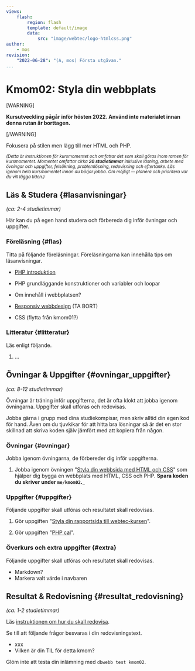 ```yaml
---
views:
    flash:
        region: flash
        template: default/image
        data:
            src: "image/webtec/logo-htmlcss.png"
author:
    - mos
revision:
    "2022-06-28": "(A, mos) Första utgåvan."
...
```

Kmom02: Styla din webbplats
==================================

[WARNING]

**Kursutveckling pågår inför hösten 2022. Använd inte materialet innan denna rutan är borttagen.**

[/WARNING]

Fokusera på stilen men lägg till mer HTML och PHP.



<small><i>(Detta är instruktionen för kursmomentet och omfattar det som skall göras inom ramen för kursmomentet. Momentet omfattar cirka **20 studietimmar** inklusive läsning, arbete med övningar och uppgifter, felsökning, problemlösning, redovisning och eftertanke. Läs igenom hela kursmomentet innan du börjar jobba. Om möjligt -- planera och prioritera var du vill lägga tiden.)</i></small>



Läs & Studera  {#lasanvisningar}
---------------------------------

*(ca: 2-4 studietimmar)*

Här kan du på egen hand studera och förbereda dig inför övningar och uppgifter.



### Föreläsning {#flas}

Titta på följande föreläsningar. Föreläsningarna kan innehålla tips om läsanvisningar.

<!-- * [Protokollet HTTP](./../forelasning/protokollet-http) -->
* [PHP introduktion](./../forelasning/php-introduktion)
* PHP grundläggande konstruktioner och variabler och loopar
* Om innehåll i webbplatsen?
* [Responsiv webbdesign](./../forelasning/responsiv-webbdesign) (TA BORT)

* CSS (flytta från kmom01?)

<!--
In med PHP, något enklare.


-->



### Litteratur  {#litteratur}

Läs enligt följande.

1. ...



Övningar & Uppgifter  {#ovningar_uppgifter}
-------------------------------------------

*(ca: 8-12 studietimmar)*

Övningar är träning inför uppgifterna, det är ofta klokt att jobba igenom övningarna. Uppgifter skall utföras och redovisas.

Jobba gärna i grupp med dina studiekompisar, men skriv alltid din egen kod för hand. Även om du tjuvkikar för att hitta bra lösningar så är det en stor skillnad att skriva koden själv jämfört med att kopiera från någon.



### Övningar {#ovningar}

Jobba igenom övningarna, de förbereder dig inför uppgifterna.

1. Jobba igenom övningen "[Styla din webbsida med HTML och CSS](kunskap/style-din-webbsida-med-html-och-css)" som hjälper dig bygga en webbplats med HTML, CSS och PHP. __Spara koden du skriver under `me/kmom02`.___

<!--
* Programmera något med PHP, som en övningssida i report?

En vy med kalendern som en tabell?

* I lektionen "[Skapa en responsiv webbplats med HTML och CSS](./../forelasning/htmlcss)" får du hjälp att komma igång med uppgiften. Lektionen spelas in.

kanske en onepage för att tvinga fram olika konstruktioner och få övning på responsivitet?
variabler i css, sidans och kolumnernas bredd
1, 2, 3 kolumners layout.
clearfloat?
clearfix
footer i tre delar
header i delar
navbar
navbar responsiv
byline
text med bilder, figure, figcaption
style med klasser

PHP med variabler, inbyggda funktioner, if och loop
kalender på svenska, plocka fram detaljer om dagens datum och ett visst datum.
sidans laddningstid, antal resurser/filer/minne som laddas

Kalendern kan vara en månadskalender 1-31 vilket ger endast en loop, vecka/månadskalendern ger ju två loopar...

kalender print with style
Is it friday?
-->



### Uppgifter {#uppgifter}

Följande uppgifter skall utföras och resultatet skall redovisas.

1. Gör uppgiften "[Styla din rapportsida till webtec-kursen](uppgift/styla-din-rapport-sida-till-webtec-kursen)".

2. Gör uppgiften "[PHP cal](uppgift/skapa-en-one-page-website)".

<!--
Byt uppgift, kalender ish? med GET

En onepage website?
-->


### Överkurs och extra uppgifter {#extra}

Följande uppgifter skall utföras och resultatet skall redovisas.

* Markdown?
* Markera valt värde i navbaren

<!--
Extrauppgift responsiv?

Meny som responsiv?
-->



Resultat & Redovisning  {#resultat_redovisning}
-----------------------------------------------

*(ca: 1-2 studietimmar)*

Läs [instruktionen om hur du skall redovisa](./../redovisa).

Se till att följande frågor besvaras i din redovisningstext.

* xxx
* Vilken är din TIL för detta kmom?

Glöm inte att testa din inlämning med `dbwebb test kmom02`.
